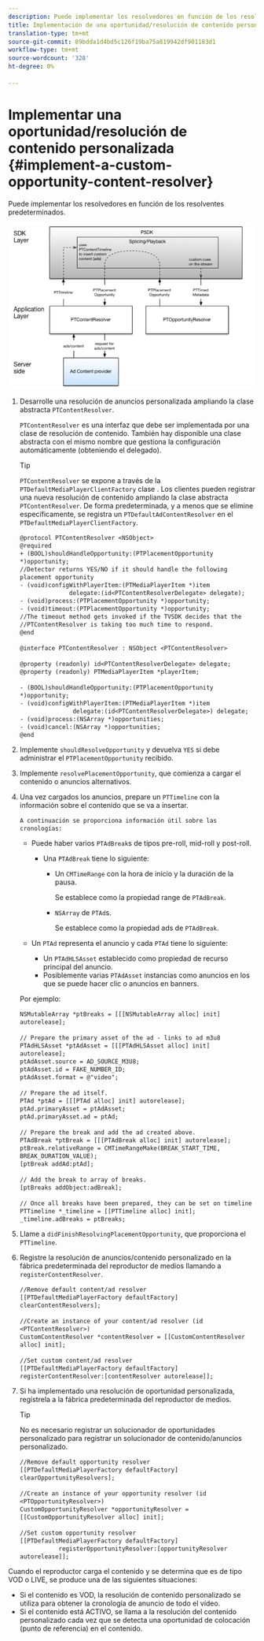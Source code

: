 ```yaml
---
description: Puede implementar los resolvedores en función de los resolventes predeterminados.
title: Implementación de una oportunidad/resolución de contenido personalizada
translation-type: tm+mt
source-git-commit: 89bdda1d4bd5c126f19ba75a819942df901183d1
workflow-type: tm+mt
source-wordcount: '328'
ht-degree: 0%

---
```



# Implementar una oportunidad/resolución de contenido personalizada {#implement-a-custom-opportunity-content-resolver}

Puede implementar los resolvedores en función de los resolventes predeterminados.

<!--<a id="fig_CC41E2A66BDB4115821F33737B46A09B"></a>-->

![](assets/ios_psdk_content_resolver.png)

1. Desarrolle una resolución de anuncios personalizada ampliando la clase abstracta `PTContentResolver`.

   `PTContentResolver` es una interfaz que debe ser implementada por una clase de resolución de contenido. También hay disponible una clase abstracta con el mismo nombre que gestiona la configuración automáticamente (obteniendo el delegado).

   >[!TIP]
   >
   >`PTContentResolver` se expone a través de la  `PTDefaultMediaPlayerClientFactory` clase . Los clientes pueden registrar una nueva resolución de contenido ampliando la clase abstracta `PTContentResolver`. De forma predeterminada, y a menos que se elimine específicamente, se registra un `PTDefaultAdContentResolver` en el `PTDefaultMediaPlayerClientFactory`.

   ```
   @protocol PTContentResolver <NSObject> 
   @required 
   + (BOOL)shouldHandleOpportunity:(PTPlacementOpportunity *)opportunity;  
   //Detector returns YES/NO if it should handle the following placement opportunity 
   - (void)configWithPlayerItem:(PTMediaPlayerItem *)item  
                 delegate:(id<PTContentResolverDelegate> delegate); 
   - (void)process:(PTPlacementOpportunity *)opportunity; 
   - (void)timeout:(PTPlacementOpportunity *)opportunity;  
   //The timeout method gets invoked if the TVSDK decides that the  
   //PTContentResolver is taking too much time to respond. 
   @end 
   
   @interface PTContentResolver : NSObject <PTContentResolver> 
   
   @property (readonly) id<PTContentResolverDelegate> delegate; 
   @property (readonly) PTMediaPlayerItem *playerItem; 
   
   - (BOOL)shouldHandleOpportunity:(PTPlacementOpportunity *)opportunity; 
   - (void)configWithPlayerItem:(PTMediaPlayerItem *)item  
                  delegate:(id<PTContentResolverDelegate>) delegate; 
   - (void)process:(NSArray *)opportunities; 
   - (void)cancel:(NSArray *)opportunities; 
   @end
   ```

1. Implemente `shouldResolveOpportunity` y devuelva `YES` si debe administrar el `PTPlacementOpportunity` recibido.
1. Implemente `resolvePlacementOpportunity`, que comienza a cargar el contenido o anuncios alternativos.
1. Una vez cargados los anuncios, prepare un `PTTimeline` con la información sobre el contenido que se va a insertar.

       A continuación se proporciona información útil sobre las cronologías:
   
   * Puede haber varios `PTAdBreak`s de tipos pre-roll, mid-roll y post-roll.

      * Una `PTAdBreak` tiene lo siguiente:

         * Un `CMTimeRange` con la hora de inicio y la duración de la pausa.

            Se establece como la propiedad range de `PTAdBreak`.

         * `NSArray` de  `PTAd`s.

            Se establece como la propiedad ads de `PTAdBreak`.
   * Un `PTAd` representa el anuncio y cada `PTAd` tiene lo siguiente:

      * Un `PTAdHLSAsset` establecido como propiedad de recurso principal del anuncio.
      * Posiblemente varias `PTAdAsset` instancias como anuncios en los que se puede hacer clic o anuncios en banners.

   Por ejemplo:

   ```
   NSMutableArray *ptBreaks = [[[NSMutableArray alloc] init] autorelease]; 
   
   // Prepare the primary asset of the ad - links to ad m3u8 
   PTAdHLSAsset *ptAdAsset = [[[PTAdHLSAsset alloc] init] autorelease]; 
   ptAdAsset.source = AD_SOURCE_M3U8; 
   ptAdAsset.id = FAKE_NUMBER_ID; 
   ptAdAsset.format = @"video"; 
   
   // Prepare the ad itself. 
   PTAd *ptAd = [[[PTAd alloc] init] autorelease]; 
   ptAd.primaryAsset = ptAdAsset; 
   ptAd.primaryAsset.ad = ptAd; 
   
   // Prepare the break and add the ad created above. 
   PTAdBreak *ptBreak = [[[PTAdBreak alloc] init] autorelease]; 
   ptBreak.relativeRange = CMTimeRangeMake(BREAK_START_TIME, BREAK_DURATION_VALUE); 
   [ptBreak addAd:ptAd]; 
   
   // Add the break to array of breaks. 
   [ptBreaks addObject:adBreak]; 
   
   // Once all breaks have been prepared, they can be set on timeline 
   PTTimeline *_timeline = [[PTTimeline alloc] init]; 
   _timeline.adBreaks = ptBreaks;
   ```

1. Llame a `didFinishResolvingPlacementOpportunity`, que proporciona el `PTTimeline`.
1. Registre la resolución de anuncios/contenido personalizado en la fábrica predeterminada del reproductor de medios llamando a `registerContentResolver`.

   ```
   //Remove default content/ad resolver 
   [[PTDefaultMediaPlayerFactory defaultFactory] clearContentResolvers]; 
   
   //Create an instance of your content/ad resolver (id <PTContentResolver>) 
   CustomContentResolver *contentResolver = [[CustomContentResolver alloc] init]; 
   
   //Set custom content/ad resolver 
   [[PTDefaultMediaPlayerFactory defaultFactory] registerContentResolver:[contentResolver autorelease]];
   ```

1. Si ha implementado una resolución de oportunidad personalizada, regístrela a la fábrica predeterminada del reproductor de medios.

   >[!TIP]
   >
   >No es necesario registrar un solucionador de oportunidades personalizado para registrar un solucionador de contenido/anuncios personalizado.

   ```
   //Remove default opportunity resolver 
   [[PTDefaultMediaPlayerFactory defaultFactory] clearOpportunityResolvers]; 
   
   //Create an instance of your opportunity resolver (id <PTOpportunityResolver>) 
   CustomOpportunityResolver *opportunityResolver = [[CustomOpportunityResolver alloc] init]; 
   
   //Set custom opportunity resolver 
   [[PTDefaultMediaPlayerFactory defaultFactory]  
              registerOpportunityResolver:[opportunityResolver autorelease]];
   ```

Cuando el reproductor carga el contenido y se determina que es de tipo VOD o LIVE, se produce una de las siguientes situaciones:

* Si el contenido es VOD, la resolución de contenido personalizado se utiliza para obtener la cronología de anuncio de todo el vídeo.
* Si el contenido está ACTIVO, se llama a la resolución del contenido personalizado cada vez que se detecta una oportunidad de colocación (punto de referencia) en el contenido.